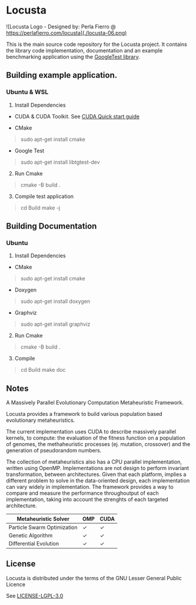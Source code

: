 # Locusta

![Locusta Logo - Designed by: Perla Fierro @ https://perlafierro.com/locusta](./locusta-06.png)

This is the main source code repository for the Locusta project.
It contains the library code implementation, documentation and an example benchmarking application using the [GoogleTest library](https://github.com/google/googletest).

## Building example application.

### Ubuntu & WSL
1. Install Dependencies
- CUDA & CUDA Toolkit. See [CUDA Quick start guide](https://docs.nvidia.com/cuda/cuda-quick-start-guide/index.html)

- CMake
> sudo apt-get install cmake

- Google Test
> sudo apt-get install libtgtest-dev

2. Run Cmake
> cmake -B build .

3. Compile test application
> cd Build
> make -j

## Building Documentation

### Ubuntu
1. Install Dependencies
- CMake
> sudo apt-get install cmake
- Doxygen
> sudo apt-get install doxygen
- Graphviz
> sudo apt-get install graphviz

2. Run Cmake
> cmake -B build .

3. Compile
> cd Build
> make doc

## Notes

A Massively Parallel Evolutionary Computation Metaheuristic Framework.

Locusta provides a framework to build various population based evolutionary metaheuristics.

The current implementation uses CUDA to describe massively parallel kernels, to
compute: the evaluation of the fitness function on a population of genomes, the
methaheuristic processes (ej. mutation, crossover) and the generation of
pseudorandom numbers.

The collection of metaheuristics also has a CPU parallel implementation, written
using OpenMP. Implementations are not design to perform invariant
transformation, between architectures. Given that each platform, implies a
different problem to solve in the data-oriented design, each implementation can
vary widely in implementation. The framework provides a way to compare and measure
the performance throughoutput of each implementation, taking into account the
strenghts of each targeted architecture.

| Metaheuristic Solver           | OMP |  CUDA |
|--------------------------------|-----|-------|
| Particle Swarm Optimization    | ✓   | ✓    |
| Genetic Algorithm              | ✓   | ✓    |
| Differential Evolution         | ✓   | ✓    |

## License

Locusta is distributed under the terms of the GNU Lesser General Public Licence

See [LICENSE-LGPL-3.0](LICENSE-LGPL-3.0)
